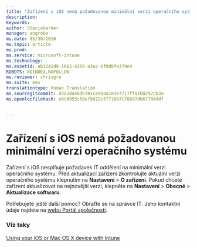 ```yaml
---
title: "Zařízení s iOS nemá požadovanou minimální verzi operačního systému | Microsoft Intune"
description: 
keywords: 
author: Staciebarker
manager: angrobe
ms.date: 05/30/2016
ms.topic: article
ms.prod: 
ms.service: microsoft-intune
ms.technology: 
ms.assetid: ab3242d9-1063-4356-a3ac-6f0d8fe379e4
ROBOTS: NOINDEX,NOFOLLOW
ms.reviewer: chrisgre
ms.suite: ems
translationtype: Human Translation
ms.sourcegitcommit: d3a2daebdb781ce99aa103e7717ffa1b0297cb3a
ms.openlocfilehash: e0c0955c58ef8d19c5f710b7c788d7db677043df


---
```



# Zařízení s iOS nemá požadovanou minimální verzi operačního systému

Zařízení s iOS nesplňuje požadavek IT oddělení na minimální verzi operačního systému.  Před aktualizací zařízení zkontrolujte aktuální verzi operačního systému klepnutím na **Nastavení** &gt; **O zařízení**. Pokud chcete zařízení aktualizovat na nejnovější verzi, klepněte na **Nastavení** &gt; **Obecné** &gt; **Aktualizace softwaru**.

Potřebujete ještě další pomoc? Obraťte se na správce IT. Jeho kontaktní údaje najdete na [webu Portál společnosti](http://portal.manage.microsoft.com).

### Viz taky
[Using your iOS or Mac OS X device with Intune](using-your-ios-or-mac-os-x-device-with-intune.md)



<!--HONumber=Aug16_HO4-->


